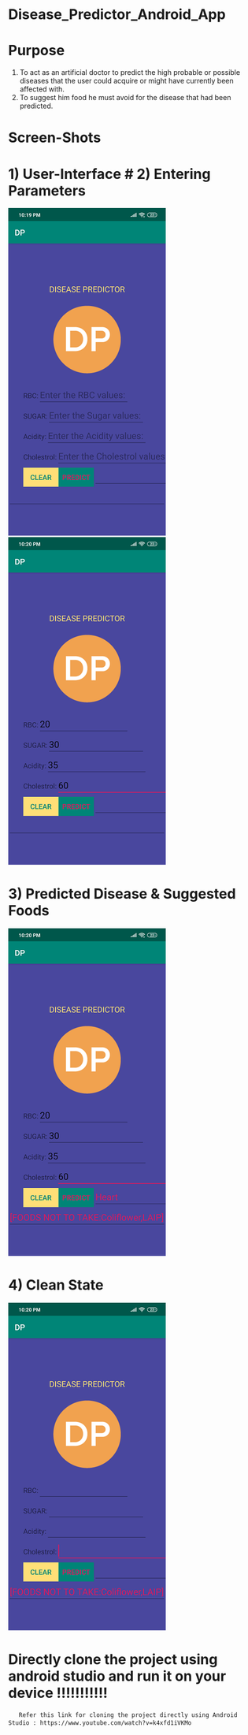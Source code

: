# Disease_Predictor_Android_App

# Purpose
   1) To act as an artificial doctor to predict the high probable or possible diseases that the user could acquire or might have currently been affected with.
   2) To suggest him food he must avoid for the disease that had been predicted.
   
# Screen-Shots
   
   # 1) User-Interface        #  2) Entering Parameters
   ![](images/1.png)             ![](images/3.png)

 

  
  #  3) Predicted Disease &  Suggested Foods       
  ![](images/41.png)
  
  #  4) Clean State 
  ![](images/2.png)
  
     
  
   # Directly clone the project using android studio and run it on your device !!!!!!!!!!!
   
       Refer this link for cloning the project directly using Android Studio : https://www.youtube.com/watch?v=k4xfd1iVKMo
   

